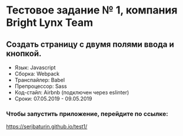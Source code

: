 # Тестовое задание № 1, компания  Bright Lynx Team
## Создать страницу с двумя полями ввода и кнопкой.

* Язык: Javascript
* Сборка: Webpack
* Транспайлер: Babel
* Препроцессор: Sass
* Код-стайл: Airbnb (подключен через eslinter)
* Сроки: 07.05.2019 - 09.05.2019

### Чтобы запустить приложение, перейдите по ссылке:
https://serjbaturin.github.io/test1/
